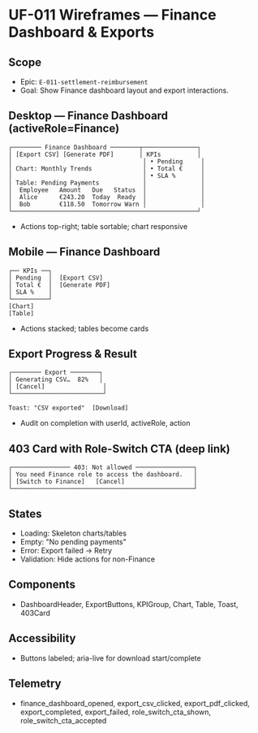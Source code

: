 # UF-011 Wireframes — Finance Dashboard & Exports

## Scope
- Epic: `E-011-settlement-reimbursement`
- Goal: Show Finance dashboard layout and export interactions.

## Desktop — Finance Dashboard (activeRole=Finance)
```
┌──────── Finance Dashboard ────────┬───────────────┐
│ [Export CSV] [Generate PDF]       │ KPIs          │
│                                    │ • Pending     │
│ Chart: Monthly Trends              │ • Total €     │
│                                    │ • SLA %       │
│ Table: Pending Payments            │               │
│  Employee   Amount   Due   Status  │               │
│  Alice      €243.20  Today  Ready  │               │
│  Bob        €118.50  Tomorrow Warn │               │
└───────────────────────────────────────────────────┘
```
- Actions top-right; table sortable; chart responsive

## Mobile — Finance Dashboard
```
┌── KPIs ──┐
│ Pending  │  [Export CSV]
│ Total €  │  [Generate PDF]
│ SLA %    │
└──────────┘
[Chart]
[Table]
```
- Actions stacked; tables become cards

## Export Progress & Result
```
┌──────── Export ────────┐
│ Generating CSV…  82%   │
│ [Cancel]                │
└─────────────────────────┘

Toast: "CSV exported"  [Download]
```
- Audit on completion with userId, activeRole, action

## 403 Card with Role-Switch CTA (deep link)
```
┌──────────────── 403: Not allowed ────────────────┐
│ You need Finance role to access the dashboard.   │
│ [Switch to Finance]   [Cancel]                   │
└──────────────────────────────────────────────────┘
```

## States
- Loading: Skeleton charts/tables
- Empty: "No pending payments"
- Error: Export failed → Retry
- Validation: Hide actions for non-Finance

## Components
- DashboardHeader, ExportButtons, KPIGroup, Chart, Table, Toast, 403Card

## Accessibility
- Buttons labeled; aria-live for download start/complete

## Telemetry
- finance_dashboard_opened, export_csv_clicked, export_pdf_clicked, export_completed, export_failed, role_switch_cta_shown, role_switch_cta_accepted
